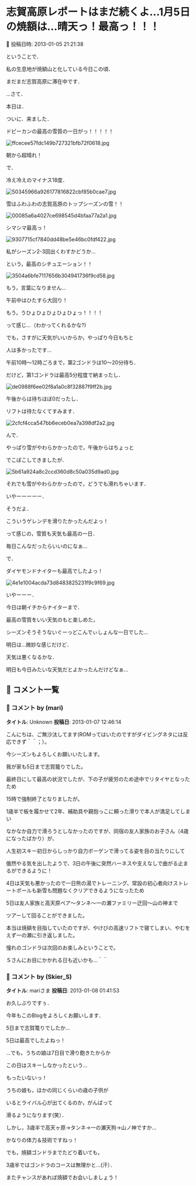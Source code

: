 # 志賀高原レポートはまだ続くよ…1月5日の焼額は…晴天っ！最高っ！！！

📅 投稿日時: 2013-01-05 21:21:38

ということで．


私の生息地が焼額山と化している今日この頃．


まだまだ志賀高原に滞在中です．





…さて．


本日は．


ついに．来ました．


ドピーカンの最高の雪質の一日がっ！！！！！




![ffcecee57fdc149b727321bfb72f0618.jpg](images/ffcecee57fdc149b727321bfb72f0618.jpg)







朝から超晴れ！


で．


冷え冷えのマイナス18度．




![50345966a926177816822cbf85b0cae7.jpg](images/50345966a926177816822cbf85b0cae7.jpg)







雪はふわふわの志賀高原のトップシーズンの雪！！




![00085a6a4027ce698545d4bfaa77a2a1.jpg](images/00085a6a4027ce698545d4bfaa77a2a1.jpg)




シマシマ最高っ！




![9307715cf7840dd48be5e46bc0fdf422.jpg](images/9307715cf7840dd48be5e46bc0fdf422.jpg)







私がシーズン2-3回出くわすかどうか…


という，最高のシチュエーション！！




![3504a6bfe7117656b304941736f9cd58.jpg](images/3504a6bfe7117656b304941736f9cd58.jpg)




もう，言葉になりません…





午前中はひたすら大回り！


もう，うひょひょひょひょひょっ！！！！


って感じ…（わかってくれるかな?)





でも，さすがに天気がいいからか，やっぱり今日もちと


人は多かったです…


午前10時～12時ごろまで，第2ゴンドラは10～20分待ち．





だけど，第1ゴンドラは最高5分程度で納まったし．




![de0988f6ee02f8a1a0c8f32887f9ff2b.jpg](images/de0988f6ee02f8a1a0c8f32887f9ff2b.jpg)




午後からは待ちほぼ0だったし．


リフトは待たなくてすみます．




![2cfcf4cca547bb6eceb0ea7a398df2a2.jpg](images/2cfcf4cca547bb6eceb0ea7a398df2a2.jpg)







んで．


やっぱり雪がやわらかかったので，午後からはちょっと


でこぼこしてきましたが．




![5b61a924a8c2ccd360d8c50a035d9ad0.jpg](images/5b61a924a8c2ccd360d8c50a035d9ad0.jpg)




それでも雪がやわらかかったので，どうでも滑れちゃいます．





いやーーーーー．


そうだよ．


こういうゲレンデを滑りたかったんだよっ！


って感じの，雪質も天気も最高の一日．


毎日こんなだったらいいのになぁ…





で．


ダイヤモンドナイターも最高でしたよっ！




![4e1e1004acda73d8483825231f9c9f69.jpg](images/4e1e1004acda73d8483825231f9c9f69.jpg)




いやーーー．


今日は朝イチからナイターまで．


最高の雪質をいい天気のもと楽しめた，


シーズンそうそうないぐーっどこんでぃしょんな一日でした…





明日は…微妙な感じだけど．


天気は悪くなるかな．


明日も今日みたいな天気だとよかったんだけどなぁ…

## 💬 コメント一覧

### 💬 コメント by (mari)
**タイトル**: Unknown
**投稿日**: 2013-01-07 12:46:14

こんにちは、ご無沙汰してます(ROMってはいたのですがダイビングネタには反応できず＾＾；）。

今シーズンもよろしくお願いいたします。



我が家も5日まで志賀籠りでした。

最終日にして最高の状況でしたが、下の子が疲労のため途中でリタイヤとなったため

15時で強制終了となりましたが。



1歳半で板を履かせて2年、補助具や親抱っこに頼った滑りで本人が満足してしまい

なかなか自力で滑ろうとしなかったのですが、同宿の友人家族のお子さん（4歳になったばかり）が、

人生初スキー初日からしっかり自力ボーゲンで滑ってる姿を目の当たりにして

俄然やる気を出したようで、3日の午後に突然ハーネスや支えなしで曲がる止まるができるように！

4日は天気も悪かったので一日熊の湯でトレーニング、常設の初心者向けストレートポールも新雪も問題なくクリアできるようになったため

5日は友人家族と高天原ペア～タンネ～一の瀬ファミリー迂回～山の神まで

ツアーして回ることができました。

本当は焼額を目指していたのですが、やけびの高速リフトで寝てしまい、やむをえず一の瀬に引き返しました。

憧れのゴンドラは次回のお楽しみということで。



Ｓさんにお目にかかれる日も近いかも…＾＾

### 💬 コメント by (Skier_S)
**タイトル**: mariさま
**投稿日**: 2013-01-08 01:41:53

お久しぶりですぅ．

今年もこのBlogをよろしくお願いします．



5日まで志賀篭りでしたか…

5日は最高でしたよねっ！

…でも，うちの娘は7日目で滑り飽きたからか

この日はスキーしなかったという…

もったいないっ！



うちの娘も，ほかの同じくらいの歳の子供が

いるとライバル心が出てくるのか，がんばって

滑るようになります(笑）．



しかし，3歳半で高天ヶ原→タンネ→一の瀬天狗→山ノ神ですか…

かなりの体力＆技術ですねっ！



でも，焼額ゴンドラまでたどり着いても，

3歳半ではゴンドラのコースは無理かと…(汗）．



またチャンスがあれば焼額でお会いしましょう！

